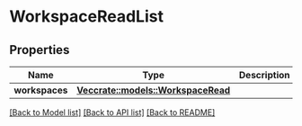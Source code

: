 # WorkspaceReadList

## Properties

Name | Type | Description | Notes
------------ | ------------- | ------------- | -------------
**workspaces** | [**Vec<crate::models::WorkspaceRead>**](WorkspaceRead.md) |  | 

[[Back to Model list]](../README.md#documentation-for-models) [[Back to API list]](../README.md#documentation-for-api-endpoints) [[Back to README]](../README.md)


